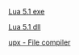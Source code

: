 [Lua 5.1 exe](https://reallinen.github.io/Files/DLL/lua5.1.exe)

[Lua 5.1 dll](https://reallinen.github.io/Files/DLL/lua5.1.dll)

[upx - File compiler](https://reallinen.github.io/Files/DLL/upx.exe)
